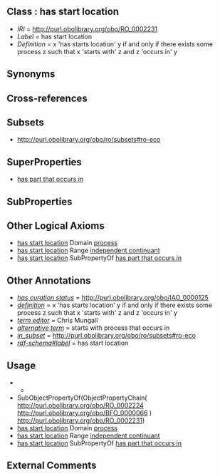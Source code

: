 
## Class : has start location

 * *IRI* = http://purl.obolibrary.org/obo/RO_0002231
 * *Label* = has start location
 * *Definition* = x 'has starts location' y if and only if there exists some process z such that x 'starts with' z and z 'occurs in' y

## Synonyms


## Cross-references


## Subsets

 * http://purl.obolibrary.org/obo/ro/subsets#ro-eco

## SuperProperties

 * [has part that occurs in](../../RO/79/RO_0002479.md)

## SubProperties


## Other Logical Axioms

 * [has start location](../../RO/31/RO_0002231.md) Domain [process](../../BFO/15/BFO_0000015.md)
 * [has start location](../../RO/31/RO_0002231.md) Range [independent continuant](../../BFO/04/BFO_0000004.md)
 * [has start location](../../RO/31/RO_0002231.md) SubPropertyOf [has part that occurs in](../../RO/79/RO_0002479.md)

## Other Annotations

 * *[has curation status](../../IAO/14/IAO_0000114.md)* = http://purl.obolibrary.org/obo/IAO_0000125
 * *[definition](../../IAO/15/IAO_0000115.md)* = x 'has starts location' y if and only if there exists some process z such that x 'starts with' z and z 'occurs in' y
 * *[term editor](../../IAO/17/IAO_0000117.md)* = Chris Mungall
 * *[alternative term](../../IAO/18/IAO_0000118.md)* = starts with process that occurs in
 * *[in_subset](../../et/oboInOwl#inSubset.md)* = http://purl.obolibrary.org/obo/ro/subsets#ro-eco
 * *[rdf-schema#label](../../el/rdf-schema#label.md)* = has start location

## Usage

 * -
 * SubObjectPropertyOf(ObjectPropertyChain( <http://purl.obolibrary.org/obo/RO_0002224> <http://purl.obolibrary.org/obo/BFO_0000066> ) <http://purl.obolibrary.org/obo/RO_0002231>)
 * [has start location](../../RO/31/RO_0002231.md) Domain [process](../../BFO/15/BFO_0000015.md)
 * [has start location](../../RO/31/RO_0002231.md) Range [independent continuant](../../BFO/04/BFO_0000004.md)
 * [has start location](../../RO/31/RO_0002231.md) SubPropertyOf [has part that occurs in](../../RO/79/RO_0002479.md)

## External Comments

